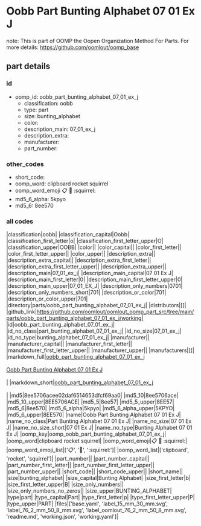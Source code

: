 # Oobb Part Bunting Alphabet 07 01 Ex J  

note: This is part of OOMP the Oopen Organization Method For Parts. For more details: https://github.com/oomlout/oomp_base

##  part details





### id
* oomp_id: oobb_part_bunting_alphabet_07_01_ex_j
  * classification: oobb
  * type: part
  * size: bunting_alphabet
  * color: 
  * description_main: 07_01_ex_j
  * description_extra: 
  * manufacturer: 
  * part_number: 

### other_codes
* short_code: 
* oomp_word: clipboard rocket squirrel
* oomp_word_emoji :clipboard: :rocket: :squirrel:
* md5_6_alpha: 5kpyo
* md5_6: 8ee570

### all codes 
|classification|oobb|
|classification_capital|Oobb|
|classification_first_letter|o|
|classification_first_letter_upper|O|
|classification_upper|OOBB|
|color||
|color_capital||
|color_first_letter||
|color_first_letter_upper||
|color_upper||
|description_extra||
|description_extra_capital||
|description_extra_first_letter||
|description_extra_first_letter_upper||
|description_extra_upper||
|description_main|07_01_ex_j|
|description_main_capital|07 01 Ex J|
|description_main_first_letter|0|
|description_main_first_letter_upper|0|
|description_main_upper|07_01_EX_J|
|description_only_numbers|0701|
|description_only_numbers_short|701|
|description_or_color|701|
|description_or_color_upper|701|
|directory|parts/oobb_part_bunting_alphabet_07_01_ex_j|
|distributors|[]|
|github_link|https://github.com/oomlout/oomlout_oomp_part_src/tree/main/parts/oobb_part_bunting_alphabet_07_01_ex_j/working|
|id|oobb_part_bunting_alphabet_07_01_ex_j|
|id_no_class|part_bunting_alphabet_07_01_ex_j|
|id_no_size|07_01_ex_j|
|id_no_type|bunting_alphabet_07_01_ex_j|
|manufacturer||
|manufacturer_capital||
|manufacturer_first_letter||
|manufacturer_first_letter_upper||
|manufacturer_upper||
|manufacturers|[]|
|markdown_full|[oobb_part_bunting_alphabet_07_01_ex_j](https://github.com/oomlout/oomlout_oomp_part_src/tree/main/parts/oobb_part_bunting_alphabet_07_01_ex_j/working)<br>[](https://github.com/oomlout/oomlout_oomp_part_src/tree/main/parts/oobb_part_bunting_alphabet_07_01_ex_j/working)<br>[Oobb Part Bunting Alphabet 07 01 Ex J](https://github.com/oomlout/oomlout_oomp_part_src/tree/main/parts/oobb_part_bunting_alphabet_07_01_ex_j/working)<br><br>|
|markdown_short|[oobb_part_bunting_alphabet_07_01_ex_j](https://github.com/oomlout/oomlout_oomp_part_src/tree/main/parts/oobb_part_bunting_alphabet_07_01_ex_j/working)<br><br>|
|md5|8ee5706acee02daf6514653dfcf69aa0|
|md5_10|8ee5706ace|
|md5_10_upper|8EE5706ACE|
|md5_5|8ee57|
|md5_5_upper|8EE57|
|md5_6|8ee570|
|md5_6_alpha|5kpyo|
|md5_6_alpha_upper|5KPYO|
|md5_6_upper|8EE570|
|name|Oobb Part Bunting Alphabet 07 01 Ex J|
|name_no_class|Part Bunting Alphabet 07 01 Ex J|
|name_no_size|07 01 Ex J|
|name_no_size_short|07 01 Ex J|
|name_no_type|Bunting Alphabet 07 01 Ex J|
|oomp_key|oomp_oobb_part_bunting_alphabet_07_01_ex_j|
|oomp_word|clipboard rocket squirrel|
|oomp_word_emoji|:clipboard: :rocket: :squirrel:|
|oomp_word_emoji_list|[':clipboard:', ':rocket:', ':squirrel:']|
|oomp_word_list|['clipboard', 'rocket', 'squirrel']|
|part_number||
|part_number_capital||
|part_number_first_letter||
|part_number_first_letter_upper||
|part_number_upper||
|short_code||
|short_code_upper||
|short_name||
|size|bunting_alphabet|
|size_capital|Bunting Alphabet|
|size_first_letter|b|
|size_first_letter_upper|B|
|size_only_numbers||
|size_only_numbers_no_zeros||
|size_upper|BUNTING_ALPHABET|
|type|part|
|type_capital|Part|
|type_first_letter|p|
|type_first_letter_upper|P|
|type_upper|PART|
|files|['base.yaml', 'label_15_mm_30_mm.svg', 'label_76_2_mm_50_8_mm.svg', 'label_oomlout_76_2_mm_50_8_mm.svg', 'readme.md', 'working.json', 'working.yaml']|
